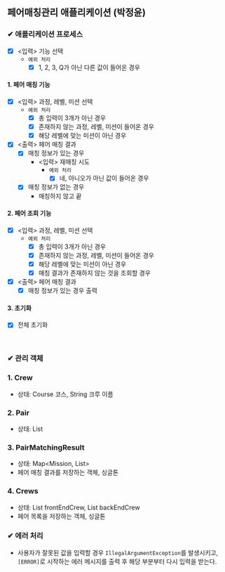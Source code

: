 ## 페어매칭관리 애플리케이션 (박정윤)

### ✔ 애플리케이션 프로세스

- [x] <입력> 기능 선택
    - `예외 처리`
        - [x] 1, 2, 3, Q가 아닌 다른 값이 들어온 경우

#### 1. 페어 매칭 기능

- [x] <입력> 과정, 레벨, 미션 선택
    - `예외 처리`
        - [x] 총 입력이 3개가 아닌 경우
        - [x] 존재하지 않는 과정, 레벨, 미션이 들어온 경우
        - [x] 해당 레벨에 맞는 미션이 아닌 경우
- [x] <출력> 페어 매칭 결과
    - [x] 매칭 정보가 있는 경우
        - <입력> 재매칭 시도
            - `예외 처리`
                - [x] 네, 아니오가 아닌 값이 들어온 경우
    - [x] 매칭 정보가 없는 경우
        - 매칭하지 않고 끝

#### 2. 페어 조회 기능

- [x] <입력> 과정, 레벨, 미션 선택
    - `예외 처리`
        - [x] 총 입력이 3개가 아닌 경우
        - [x] 존재하지 않는 과정, 레벨, 미션이 들어온 경우
        - [x] 해당 레벨에 맞는 미션이 아닌 경우
        - [x] 매칭 결과가 존재하지 않는 것을 조회할 경우
- [x] <출력> 페어 매칭 결과
    - [x] 매칭 정보가 있는 경우 출력

#### 3. 초기화
- [x] 전체 초기화

<br>

### ✔ 관리 객체

### 1. Crew
- 상태: Course 코스, String 크루 이름

### 2. Pair
- 상태: List<Crew>

### 3. PairMatchingResult
- 상태: Map<Mission, List<Pair>>
- 페어 매칭 결과를 저장하는 객체, 싱글톤

### 4. Crews
- 상태: List<Crew> frontEndCrew, List<Crew> backEndCrew
- 페어 목록을 저장하는 객체, 싱글톤

### ✔ 에러 처리

- 사용자가 잘못된 값을 입력할 경우 `IllegalArgumentException`를 발생시키고, `[ERROR]`로 시작하는 에러 메시지를 출력 후 해당 부분부터 다시 입력을 받는다.
